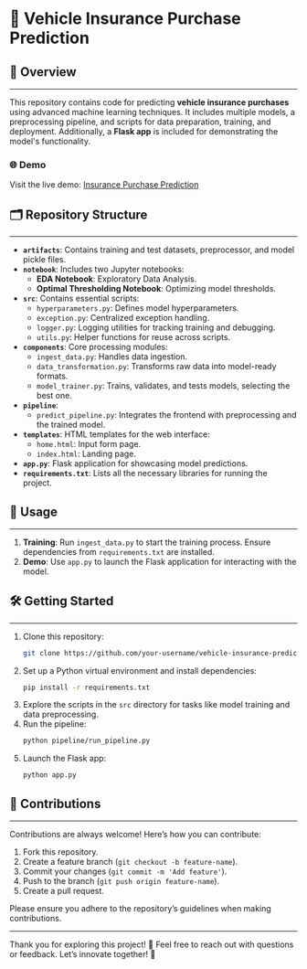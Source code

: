 # 🚗 Vehicle Insurance Purchase Prediction

## 📖 Overview
---
This repository contains code for predicting **vehicle insurance purchases** using advanced machine learning techniques. It includes multiple models, a preprocessing pipeline, and scripts for data preparation, training, and deployment. Additionally, a **Flask app** is included for demonstrating the model's functionality.

### 🌐 Demo
Visit the live demo: [Insurance Purchase Prediction](https://insurancepurchaseprediction.azurewebsites.net/predictdata)

## 🗂️ Repository Structure
---
- **`artifacts`**: Contains training and test datasets, preprocessor, and model pickle files.
- **`notebook`**: Includes two Jupyter notebooks:
  - **EDA Notebook**: Exploratory Data Analysis.
  - **Optimal Thresholding Notebook**: Optimizing model thresholds.
- **`src`**: Contains essential scripts:
  - `hyperparameters.py`: Defines model hyperparameters.
  - `exception.py`: Centralized exception handling.
  - `logger.py`: Logging utilities for tracking training and debugging.
  - `utils.py`: Helper functions for reuse across scripts.
- **`components`**: Core processing modules:
  - `ingest_data.py`: Handles data ingestion.
  - `data_transformation.py`: Transforms raw data into model-ready formats.
  - `model_trainer.py`: Trains, validates, and tests models, selecting the best one.
- **`pipeline`**:
  - `predict_pipeline.py`: Integrates the frontend with preprocessing and the trained model.
- **`templates`**: HTML templates for the web interface:
  - `home.html`: Input form page.
  - `index.html`: Landing page.
- **`app.py`**: Flask application for showcasing model predictions.
- **`requirements.txt`**: Lists all the necessary libraries for running the project.

## 🚀 Usage
---
1. **Training**: Run `ingest_data.py` to start the training process. Ensure dependencies from `requirements.txt` are installed.
2. **Demo**: Use `app.py` to launch the Flask application for interacting with the model.

## 🛠️ Getting Started
---
1. Clone this repository:
   ```bash
   git clone https://github.com/your-username/vehicle-insurance-prediction.git
   ```
2. Set up a Python virtual environment and install dependencies:
   ```bash
   pip install -r requirements.txt
   ```
3. Explore the scripts in the `src` directory for tasks like model training and data preprocessing.
4. Run the pipeline:
   ```bash
   python pipeline/run_pipeline.py
   ```
5. Launch the Flask app:
   ```bash
   python app.py
   ```

## 🤝 Contributions
---
Contributions are always welcome! Here’s how you can contribute:
1. Fork this repository.
2. Create a feature branch (`git checkout -b feature-name`).
3. Commit your changes (`git commit -m 'Add feature'`).
4. Push to the branch (`git push origin feature-name`).
5. Create a pull request.

Please ensure you adhere to the repository’s guidelines when making contributions.

---

Thank you for exploring this project! 🎉 Feel free to reach out with questions or feedback. Let’s innovate together! 🚀


